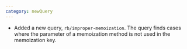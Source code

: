 ```yaml
---
category: newQuery
---
```

* Added a new query, `rb/improper-memoization`. The query finds cases where the parameter of a memoization method is not used in the memoization key.
